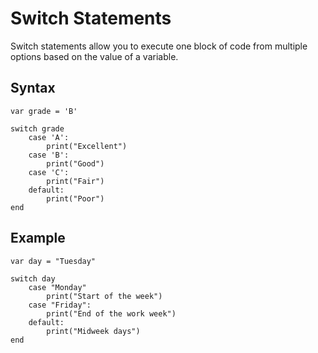 # Switch Statements

Switch statements allow you to execute one block of code from multiple options based on the value of a variable.

## Syntax

```simple_script
var grade = 'B'

switch grade
    case 'A':
        print("Excellent")
    case 'B':
        print("Good")
    case 'C':
        print("Fair")
    default:
        print("Poor")
end
```

## Example

```simple_script
var day = "Tuesday"

switch day
    case "Monday"
        print("Start of the week")
    case "Friday":
        print("End of the work week")
    default:
        print("Midweek days")
end
```
